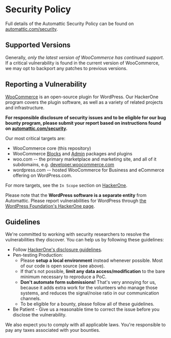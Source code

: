 # Security Policy

Full details of the Automattic Security Policy can be found on [automattic.com/security](https://automattic.com/security/).

## Supported Versions

Generally, *only the latest version of WooCommerce has continued support*. If a critical vulnerability is found in the current version of WooCommerce, we may opt to backport any patches to previous versions. 

## Reporting a Vulnerability

[WooCommerce](https://wordpress.org/plugins/woocommerce) is an open-source plugin for WordPress. Our HackerOne program covers the plugin software, as well as a variety of related projects and infrastructure.

**For responsible disclosure of security issues and to be eligible for our bug bounty program, please submit your report based on instructions found on [automattic.com/security](https://automattic.com/security).**

Our most critical targets are:

* WooCommerce core (this repository)
* WooCommerce [Blocks](https://wordpress.org/plugins/woo-gutenberg-products-block/) and [Admin](https://wordpress.org/plugins/woocommerce-admin/) packages and plugins
* woo.com -- the primary marketplace and marketing site, and all of it subdomains, e.g. [developer.woocommerce.com](https://developer.woo.com/)
* wordpress.com -- hosted WooCommerce for Business and eCommerce offering on WordPress.com.

For more targets, see the `In Scope` section on [HackerOne](https://hackerone.com/automattic).

Please note that the **WordPress software is a separate entity** from Automattic. Please report vulnerabilities for WordPress through [the WordPress Foundation's HackerOne page](https://hackerone.com/wordpress).

## Guidelines

We're committed to working with security researchers to resolve the vulnerabilities they discover. You can help us by following these guidelines:

*   Follow [HackerOne's disclosure guidelines](https://www.hackerone.com/disclosure-guidelines).
*   Pen-testing Production:
    *   Please **setup a local environment** instead whenever possible. Most of our code is open source (see above).
    *   If that's not possible, **limit any data access/modification** to the bare minimum necessary to reproduce a PoC.
    *   **Don't automate form submissions!** That's very annoying for us, because it adds extra work for the volunteers who manage those systems, and reduces the signal/noise ratio in our communication channels.
    *   To be eligible for a bounty, please follow all of these guidelines.
*   Be Patient - Give us a reasonable time to correct the issue before you disclose the vulnerability.

We also expect you to comply with all applicable laws. You're responsible to pay any taxes associated with your bounties.
